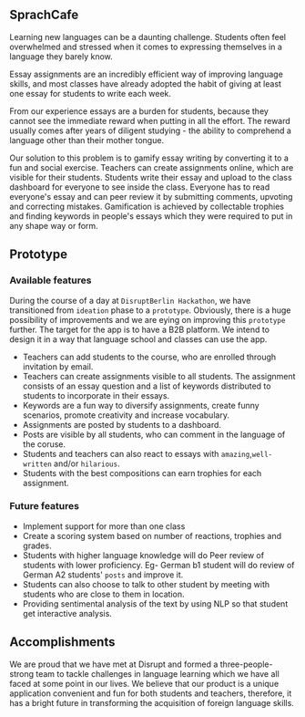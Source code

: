 ## SprachCafe

Learning new languages can be a daunting challenge. Students often feel overwhelmed and stressed when it comes to expressing themselves in a language they barely know.

Essay assignments are an incredibly efficient way of improving language skills, and most classes have already adopted the habit of giving at least one essay for students to write each week.

From our experience essays are a burden for students, because they cannot see the immediate reward when putting in all the effort. The reward usually comes after years of diligent studying - the ability to comprehend a language other than their mother tongue.

Our solution to this problem is to gamify essay writing by converting it to a fun and social exercise. Teachers can create assignments online, which are visible for their students. Students write their essay and upload to the class dashboard for everyone to see inside the class. Everyone has to read everyone's essay and can peer review it by submitting comments, upvoting and correcting mistakes. Gamification is achieved by collectable trophies and finding keywords in people's essays which they were required to put in any shape way or form.

## Prototype

### Available features
During the course of a day at `DisruptBerlin Hackathon`, we have transitioned from `ideation` phase to a `prototype`. Obviously, there is a huge possibility of improvements and we are eying on improving this `prototype` further.
The target for the app is to have a B2B platform. We intend to design it in a way that language school and classes can use the app.

- Teachers can add students to the course, who are enrolled through invitation by email.
- Teachers can create assignments visible to all students. The assignment consists of an essay question and a list of keywords distributed to students to incorporate in their essays.
- Keywords are a fun way to diversify assignments, create funny scenarios, promote creativity and increase vocabulary.
- Assignments are posted by students to a dashboard.
- Posts are visible by all students, who can comment in the language of the coruse.
- Students and teachers can also react to essays with `amazing`,`well-written` and/or `hilarious`.
- Students with the best compositions can earn trophies for each assignment.

### Future features
- Implement support for more than one class
- Create a scoring system based on number of reactions, trophies and grades.
- Students with higher language knowledge will do Peer review of students with lower proficiency. Eg- German b1 student will do review of German A2 students' `posts` and improve it.
- Students can also choose to talk to other student by meeting with students who are close to them in location.
- Providing sentimental analysis of the text by using NLP so that student get interactive analysis.

## Accomplishments

We are proud that we have met at Disrupt and formed a three-people-strong team to tackle challenges in language learning which we have all faced at some point in our lives. We believe that our product is a unique application convenient and fun for both students and teachers, therefore, it has a bright future in transforming the acquisition of foreign language skills.
 
